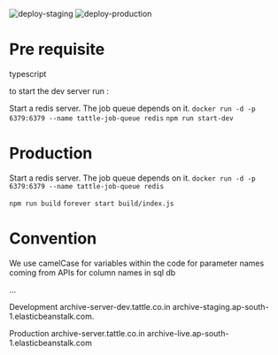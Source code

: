 ![deploy-staging](https://github.com/tattle-made/archive-server/workflows/deploy-staging/badge.svg?branch=development)
![deploy-production](https://github.com/tattle-made/archive-server/workflows/deploy-production/badge.svg?event=push)

# Pre requisite
typescript 


to start the dev server run : 

Start a redis server. The job queue depends on it. 
`docker run -d -p 6379:6379 --name tattle-job-queue redis`
`npm run start-dev`


# Production
Start a redis server. The job queue depends on it. 
`docker run -d -p 6379:6379 --name tattle-job-queue redis`

`npm run build`
`forever start build/index.js`


# Convention
We use camelCase for variables within the code
for parameter names coming from APIs
for column names in sql db

...


Development
archive-server-dev.tattle.co.in
archive-staging.ap-south-1.elasticbeanstalk.com.

Production
archive-server.tattle.co.in
archive-live.ap-south-1.elasticbeanstalk.com

